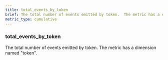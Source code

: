 ```yaml
---
title: total_events_by_token
brief: The total number of events emitted by token.  The metric has a dimension named "token".
metric_type: cumulative
---
```

### total_events_by_token

The total number of events emitted by token.  The metric has a dimension named "token".